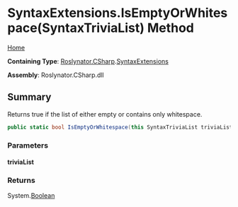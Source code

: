 # SyntaxExtensions\.IsEmptyOrWhitespace\(SyntaxTriviaList\) Method

[Home](../../../../README.md)

**Containing Type**: [Roslynator.CSharp](../../README.md)\.[SyntaxExtensions](../README.md)

**Assembly**: Roslynator\.CSharp\.dll

## Summary

Returns true if the list of either empty or contains only whitespace\.

```csharp
public static bool IsEmptyOrWhitespace(this SyntaxTriviaList triviaList)
```

### Parameters

#### triviaList

### Returns

System\.[Boolean](https://docs.microsoft.com/en-us/dotnet/api/system.boolean)

